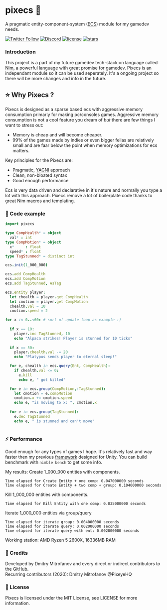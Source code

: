 # pixecs 🚀
A pragmatic entity-component-system ([ECS](https://en.wikipedia.org/wiki/Entity_component_system)) module for my gamedev needs.

[![Twitter Follow](https://img.shields.io/twitter/follow/PixeyeHQ?color=blue&label=Follow%20on%20Twitter&logo=%20&logoColor=%20&style=flat-square)](https://twitter.com/PixeyeHQ)
[![Discord](https://img.shields.io/discord/320945300892286996.svg?label=Discord)](http://discord.pixeye.games)
[![license](https://img.shields.io/badge/license-MIT-brightgreen.svg?style=flat-square)](https://github.com/PixeyeHQ/pixecs/blob/master/LICENSE)
[![stars](https://img.shields.io/github/stars/PixeyeHQ/pixecs?style=social)](https://github.com/PixeyeHQ/pixecs/stargazers)
 

### Introduction
This project is a part of my future gamedev tech-stack on language called [Nim](https://nim-lang.org/), a powerful language with great promise for gamedev. Pixecs is an independant module so it can be used seperately. It's a ongoing project so there will be more changes and info in the future.

## ⭐ Why Pixecs ?
Pixecs is designed as a sparse based ecs with aggressive memory consumption primarly for making pc/consoles games. Aggressive memory consumption is not a cool feature you dream of *but* there are few things I want to stress out:
- Memory is cheap and will become cheaper.
- 99% of the games made by indies or even bigger fellas are relatively small and are faar below the point when memory optimizations for ecs matters.

Key principles for the Pixecs are:
- Pragmatic, [YAGNI](https://en.wikipedia.org/wiki/You_aren%27t_gonna_need_it) approach
- Clean, non-bloated syntax
- Good enough performance

Ecs is very data driven and declarative in it's nature and normally you type a lot with this approach. Pixecs remove a lot of boilerplate code thanks to great Nim macros and templating.

### 📖 Code example

```nim
import pixecs

type CompHealth* = object
  val* : int
type CompMotion* = object
  x*     : float
  speed* : float
type TagStunned* = distinct int

ecs.init(1_000_000)

ecs.add CompHealth
ecs.add CompMotion
ecs.add TagStunned, AsTag

ecs.entity player:
  let chealth = player.get CompHealth
  let cmotion = player.get CompMotion
  chealth.val = 10
  cmotion.speed = 2

for x in 0..<60: # sort of update loop as example :)
  
  if x == 10:
    player.inc TagStunned, 10
    echo "Alpaca strikes! Player is stunned for 10 ticks"
 
  if x == 50:
    player.chealth.val -= 20
    echo "Platypus sends player to eternal sleep!"

  for e, chealth in ecs.query(Ent, CompHealth):
    if chealth.val <= 0:
      e.kill
      echo e, " got killed"

  for e in ecs.group(CompMotion,!TagStunned):
    let cmotion = e.compMotion
    cmotion.x += cmotion.speed
    echo e, "is moving to x: ", cmotion.x
    
  for e in ecs.group(TagStunned):
    e.dec TagStunned
    echo e, " is stunned and can't move"
  
```
### ⚡ Performance
Good enough for any types of games I hope. It's relatively fast and way faster then my previous [framework](https://github.com/PixeyeHQ/actors.unity) designed for Unity. 
You can build benchmark with ```nimble bench``` to get some info.

My results:
Create 1_000_000 entities with components.
```
Time elapsed for Create Entity + one comp: 0.047000000 seconds
Time elapsed for Create Entity + two comp + group: 0.104000000 seconds
```
Kill 1_000_000 entities with components.
```
Time elapsed for Kill Entity with one comp: 0.035000000 seconds
```
Iterate 1_000_000 entities via group/query
```
Time elapsed for iterate group: 0.004000000 seconds
Time elapsed for iterate query: 0.002000000 seconds
Time elapsed for iterate query with ent: 0.002000000 seconds
```
Working station: AMD Ryzen 5 2600X, 16336MB RAM  

### 💬 Credits
Developed by Dmitry Mitrofanov and every direct or indirect contributors to the GitHub.     
Recurring contributors (2020): Dmitry Mitrofanov @PixeyeHQ

### 📘 License
Pixecs is licensed under the MIT License, see LICENSE for more information.
